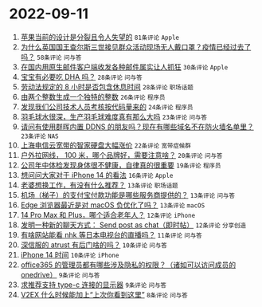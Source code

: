 # 2022-09-11

1. [苹果当前的设计是分裂且令人失望的](https://www.v2ex.com/t/879228) `81条评论` `Apple`
1. [为什么英国国王查尔斯三世接见群众活动现场无人戴口罩？疫情已经过去了吗？](https://www.v2ex.com/t/879273) `58条评论` `问与答`
1. [在国内用原生邮件客户端收发各种邮件属实让人抓狂](https://www.v2ex.com/t/879244) `30条评论` `Apple`
1. [宝宝有必要吃 DHA 吗？](https://www.v2ex.com/t/879232) `28条评论` `问与答`
1. [劳动法规定的 8 小时是否包含休息时间](https://www.v2ex.com/t/879258) `28条评论` `职场话题`
1. [由两个整数生成一个独特的整数](https://www.v2ex.com/t/879280) `26条评论` `程序员`
1. [发现我们公司技术人员考核按代码量来的](https://www.v2ex.com/t/879296) `24条评论` `程序员`
1. [羽毛球水很深，生产羽毛球难度真有那么大吗](https://www.v2ex.com/t/879286) `23条评论` `问与答`
1. [请问有使用群晖内置 DDNS 的朋友吗？现在有哪些域名不在防火墙名单里？](https://www.v2ex.com/t/879224) `23条评论` `NAS`
1. [上海电信云宽带的智家硬盘大幅涨价](https://www.v2ex.com/t/879282) `22条评论` `宽带症候群`
1. [户外拉网线， 100 米，哪个品牌好，需要注意啥？](https://www.v2ex.com/t/879275) `20条评论` `问与答`
1. [公司年中体检发现身体很不健康，自律真的很重要](https://www.v2ex.com/t/879278) `19条评论` `程序员`
1. [想问问大家对于 iPhone 14 的看法](https://www.v2ex.com/t/879312) `16条评论` `Apple`
1. [老婆想换工作，有没有什么推荐？](https://www.v2ex.com/t/879314) `13条评论` `职场话题`
1. [机场（梯子）的支付宝付款功能是哪些服务商提供的？](https://www.v2ex.com/t/879283) `13条评论` `问与答`
1. [Edge 浏览器最近是对 macOS 负优化了吗？](https://www.v2ex.com/t/879268) `13条评论` `macOS`
1. [14 Pro Max 和 Plus，哪个适合老年人？](https://www.v2ex.com/t/879246) `12条评论` `iPhone`
1. [发明一种新的聊天方式： Send post as chat（即时帖）](https://www.v2ex.com/t/879245) `12条评论` `分享创造`
1. [有啥网站能看 nhk 等日本电视台的直播吗？](https://www.v2ex.com/t/879249) `11条评论` `问与答`
1. [深信服的 atrust 有后门啥的吗？](https://www.v2ex.com/t/879241) `10条评论` `问与答`
1. [iPhone 14 时间](https://www.v2ex.com/t/879234) `10条评论` `iPhone`
1. [office365 的管理员都有哪些涉及隐私的权限？（诸如可以访问成员的 onedrive）](https://www.v2ex.com/t/879311) `9条评论` `问与答`
1. [求推荐支持 type-c 连接的显示器](https://www.v2ex.com/t/879251) `9条评论` `问与答`
1. [V2EX 什么时候能加上“上次你看到这里”](https://www.v2ex.com/t/879254) `8条评论` `问与答`
